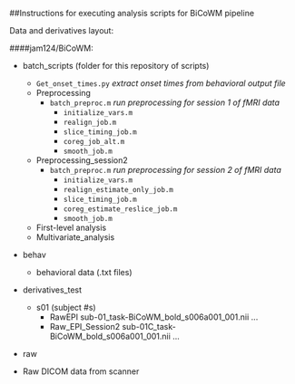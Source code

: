 ##Instructions for executing analysis scripts for BiCoWM pipeline 

Data and derivatives layout: 

####jam124/BiCoWM:
  * batch_scripts (folder for this repository of scripts)  
    * `Get_onset_times.py` *extract onset times from behavioral output file* 
    * Preprocessing
      * `batch_preproc.m` *run preprocessing for session 1 of fMRI data* 
        * `initialize_vars.m`
        * `realign_job.m` 
        * `slice_timing_job.m`
        * `coreg_job_alt.m`
        * `smooth_job.m` 
    * Preprocessing_session2
      * `batch_preproc.m` *run preprocessing for session 2 of fMRI data* 
        * `initialize_vars.m`
        * `realign_estimate_only_job.m` 
        * `slice_timing_job.m`
        * `coreg_estimate_reslice_job.m`
        * `smooth_job.m` 
    * First-level analysis 
    * Multivariate_analysis
    
  * behav 
    * behavioral data (.txt files) 
  * derivatives_test 
    * s01 (subject #s) 
      * RawEPI 
        sub-01_task-BiCoWM_bold_s006a001_001.nii ... 
      * Raw_EPI_Session2
        sub-01C_task-BiCoWM_bold_s006a001_001.nii ... 
  * raw 
   * Raw DICOM data from scanner 
